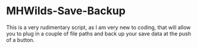 # MHWilds-Save-Backup
This is a very rudimentary script, as I am very new to coding, that will allow you to plug in a couple of file paths and back up your save data at the push of a button.

